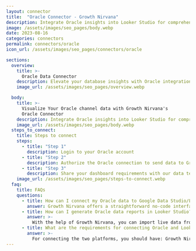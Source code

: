```yaml
---
layout: connector
title:  "Oracle Connector - Growth Nirvana"
description: Integrate Oracle insights into Looker Studio for comprehensive database analytics that guide your data management strategies.
image: /assets/images/seo_pages/body.webp
date: 2023-08-16
categories: connectors
permalink: connectors/oracle
icon_url: /assets/images/seo_pages/connectors/oracle

sections:
  overview:
    title: >-
      Oracle Data Connector
    description: Elevate your database insights with Oracle integration. Seamlessly merge Oracle database data with Looker Studio's analytical capabilities, unlocking insights that drive database performance strategies, data optimization, and operational excellence.
    image_url: /assets/images/seo_pages/overview.webp

  body:
    title: >-
      Visualize Your Oracle channel data with Growth Nirvana's
      Oracle Connector
    description: Integrate Oracle insights into Looker Studio for comprehensive database analytics that guide your data management strategies.
    image_url: /assets/images/seo_pages/body.webp
  steps_to_connect:
    title: Steps to connect
    steps:
      - title: "Step 1"
        description: Login to your Oracle account
      - title: "Step 2"
        description: Authorize the Oracle connection to send data to Growth Nirvana
      - title: "Step 3"
        description: Share your dashboard requirements with our data team. We will build the report for you.
    image_url: /assets/images/seo_pages/steps-to-connect.webp
  faq:
    title: FAQs
    questions:
      - title: How can I connect my Oracle data to Google Data Studio/Looker Studio?
        answer: Growth Nirvana offers a straightforward no-code interface to connect to Oracle data sources.
      - title: How can I generate Oracle data reports in Looker Studio?
        answer: >-
          With the help of Growth Nirvana, you can import live data from Oracle into Looker Studio. These data can be viewed in charts, tables, and dashboards to generate branded reports that can be shared instantly.
      - title: What are the requirements for connecting Oracle and Looker Studio?
        answer: >-
          For connecting the two platforms, you should have: Growth Nirvana Account and Oracle Ads Account
---
```

